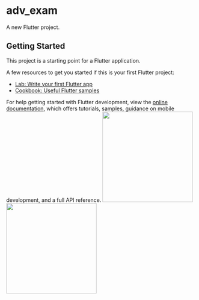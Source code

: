 # adv_exam

A new Flutter project.

## Getting Started

This project is a starting point for a Flutter application.

A few resources to get you started if this is your first Flutter project:

- [Lab: Write your first Flutter app](https://docs.flutter.dev/get-started/codelab)
- [Cookbook: Useful Flutter samples](https://docs.flutter.dev/cookbook)

For help getting started with Flutter development, view the
[online documentation](https://docs.flutter.dev/), which offers tutorials,
samples, guidance on mobile development, and a full API reference.
  <img src='https://github.com/DarshanPatel311/Adv_Exam/assets/143177575/15a45199-5c99-4504-9a18-44d90e00f905' width=240>
   <img src='https://github.com/DarshanPatel311/Adv_Exam/assets/143177575/9b0edb93-d7ab-4179-8263-4e794e510151' width=240>

